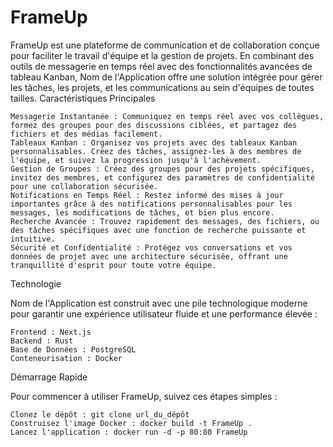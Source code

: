 # FrameUp

FrameUp est une plateforme de communication et de collaboration conçue pour faciliter le travail d'équipe et la gestion de projets. En combinant des outils de messagerie en temps réel avec des fonctionnalités avancées de tableau Kanban, Nom de l'Application offre une solution intégrée pour gérer les tâches, les projets, et les communications au sein d'équipes de toutes tailles.
Caractéristiques Principales

    Messagerie Instantanée : Communiquez en temps réel avec vos collègues, formez des groupes pour des discussions ciblées, et partagez des fichiers et des médias facilement.
    Tableaux Kanban : Organisez vos projets avec des tableaux Kanban personnalisables. Créez des tâches, assignez-les à des membres de l'équipe, et suivez la progression jusqu'à l'achèvement.
    Gestion de Groupes : Créez des groupes pour des projets spécifiques, invitez des membres, et configurez des paramètres de confidentialité pour une collaboration sécurisée.
    Notifications en Temps Réel : Restez informé des mises à jour importantes grâce à des notifications personnalisables pour les messages, les modifications de tâches, et bien plus encore.
    Recherche Avancée : Trouvez rapidement des messages, des fichiers, ou des tâches spécifiques avec une fonction de recherche puissante et intuitive.
    Sécurité et Confidentialité : Protégez vos conversations et vos données de projet avec une architecture sécurisée, offrant une tranquillité d'esprit pour toute votre équipe.

Technologie

Nom de l'Application est construit avec une pile technologique moderne pour garantir une expérience utilisateur fluide et une performance élevée :

    Frontend : Next.js 
    Backend : Rust
    Base de Données : PostgreSQL
    Conteneurisation : Docker

Démarrage Rapide

Pour commencer à utiliser FrameUp, suivez ces étapes simples :

    Clonez le dépôt : git clone url_du_dépôt
    Construisez l'image Docker : docker build -t FrameUp .
    Lancez l'application : docker run -d -p 80:80 FrameUp
